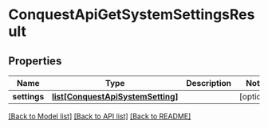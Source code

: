 # ConquestApiGetSystemSettingsResult

## Properties
Name | Type | Description | Notes
------------ | ------------- | ------------- | -------------
**settings** | [**list[ConquestApiSystemSetting]**](ConquestApiSystemSetting.md) |  | [optional] 

[[Back to Model list]](../README.md#documentation-for-models) [[Back to API list]](../README.md#documentation-for-api-endpoints) [[Back to README]](../README.md)


